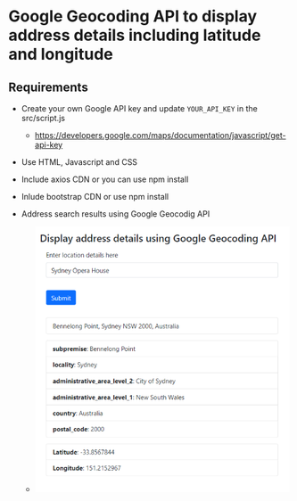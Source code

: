#  Google Geocoding API to display address details including latitude and longitude

## Requirements

- Create your own Google API key and update `YOUR_API_KEY` in the src/script.js
    - https://developers.google.com/maps/documentation/javascript/get-api-key

- Use HTML, Javascript and CSS

- Include axios CDN or you can use npm install

- Inlude bootstrap CDN or use npm install

- Address search results using Google Geocodig API
    -  ![alt Screenshot](https://github.com/manjeetk/google-gecoding-api-results/blob/main/images/GoogleGeocodingAPI.png)
